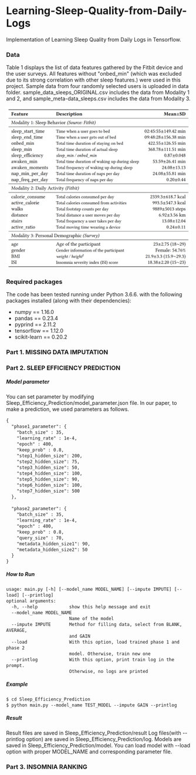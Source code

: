 # Learning-Sleep-Quality-from-Daily-Logs
Implementation of Learning Sleep Quality from Daily Logs in Tensorflow.

### Data
Table 1 displays the list of data features gathered by the Fitbit device and the user surveys. All features without "onbed_min" (which was excluded due to its strong correlation with other sleep features.) were used in this project. 
Sample data from four randomly selected users is uploaded in data folder. sample_data_sleeps_ORIGINAL.csv includes the data from Modality 1 and 2, and sample_meta-data_sleeps.csv includes the data from Modality 3.

![](./image/data_description.png)


### Required packages
The code has been tested running under Python 3.6.6. with the following packages installed (along with their dependencies):

- numpy == 1.16.0
- pandas == 0.23.4
- pyprind == 2.11.2
- tensorflow == 1.12.0
- scikit-learn == 0.20.2


### Part 1. MISSING DATA IMPUTATION


### Part 2. SLEEP EFFICIENCY PREDICTION
##### Model parameter
You can set parameter by modifying Sleep_Efficiency_Prediction/model_parameter.json file. In our paper, to make a prediction, we used parameters as follows.

```
{
  "phase1_parameter": {
    "batch_size" : 35,
    "learning_rate" : 1e-4,
    "epoch" : 400,
    "keep_prob" : 0.8,
    "step1_hidden_size": 200,
    "step2_hidden_size": 75,
    "step3_hidden_size": 50,
    "step4_hidden_size": 100,
    "step5_hidden_size": 90,
    "step6_hidden_size": 100, 
    "step7_hidden_size": 500
  },
  
  "phase2_parameter": {
    "batch_size" : 35,
    "learning_rate" : 1e-4,
    "epoch" : 400,
    "keep_prob" : 0.8,
    "query_size" : 70,
    "metadata_hidden_size1": 90,
    "metadata_hidden_size2": 50
  }
}
```

##### How to Run
```
usage: main.py [-h] [--model_name MODEL_NAME] [--impute IMPUTE] [--load] [--printlog]
optional arguments:
  -h, --help            show this help message and exit
  --model_name MODEL_NAME
                        Name of the model
  --impute IMPUTE       Method for filling data, select from BLANK, AVERAGE,
                        and GAIN
  --load                With this option, load trained phase 1 and phase 2
                        model. Otherwise, train new one
  --printlog            With this option, print train log in the prompt.
                        Otherwise, no logs are printed

```

##### Example
```
$ cd Sleep_Efficiency_Prediction
$ python main.py --model_name TEST_MODEL --impute GAIN --printlog
```


##### Result
Result files are saved in Sleep_Efficiency_Prediction/result
Log files(with --printlog option) are saved in Sleep_Efficiency_Prediction/log.
Models are saved in Sleep_Efficiency_Prediction/model.
You can load model with --load option with proper MODEL_NAME and corresponding parameter file.



### Part 3. INSOMNIA RANKING


